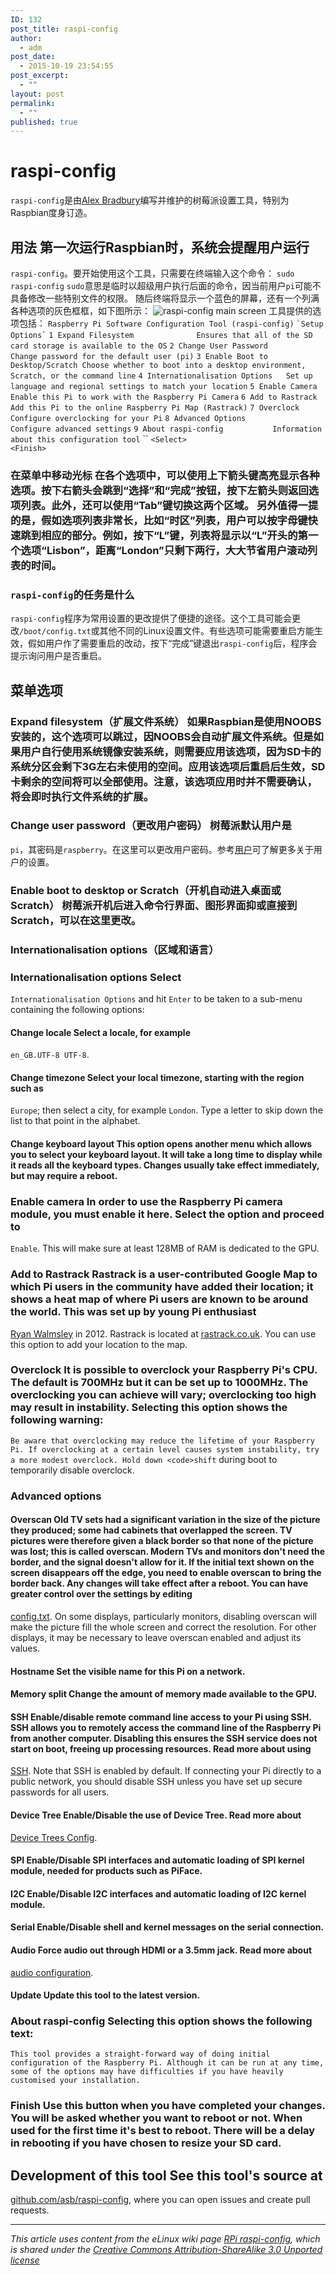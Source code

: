 ```yaml
---
ID: 132
post_title: raspi-config
author:
  - adm
post_date:
  - 2015-10-19 23:54:55
post_excerpt:
  - ""
layout: post
permalink:
  - ""
published: true
---
```

# raspi-config

`raspi-config`是由[Alex Bradbury][1]编写并维护的树莓派设置工具，特别为Raspbian度身订造。 
## 用法 第一次运行Raspbian时，系统会提醒用户运行

`raspi-config`。要开始使用这个工具，只需要在终端输入这个命令： `sudo raspi-config` `sudo`意思是临时以超级用户执行后面的命令，因当前用户`pi`可能不具备修改一些特别文件的权限。 随后终端将显示一个蓝色的屏幕，还有一个列满各种选项的灰色框框，如下图所示： ![raspi-config main screen][2] 工具提供的选项包括： `Raspberry Pi Software Configuration Tool (raspi-config)` `` `Setup Options` `` `1 Expand Filesystem              Ensures that all of the SD card storage is available to the OS` `2 Change User Password           Change password for the default user (pi)` `3 Enable Boot to Desktop/Scratch Choose whether to boot into a desktop environment, Scratch, or the command line` `4 Internationalisation Options   Set up language and regional settings to match your location` `5 Enable Camera                  Enable this Pi to work with the Raspberry Pi Camera` `6 Add to Rastrack                Add this Pi to the online Raspberry Pi Map (Rastrack)` `7 Overclock                      Configure overclocking for your Pi` `8 Advanced Options               Configure advanced settings` `9 About raspi-config           Information about this configuration tool` `` `<Select>                                  <Finish>` 
### 在菜单中移动光标 在各个选项中，可以使用上下箭头键高亮显示各种选项。按下右箭头会跳到“选择”和“完成”按钮，按下左箭头则返回选项列表。此外，还可以使用“Tab”键切换这两个区域。 另外值得一提的是，假如选项列表非常长，比如“时区”列表，用户可以按字母键快速跳到相应的部分。例如，按下“L”键，列表将显示以“L”开头的第一个选项“Lisbon”，距离“London”只剩下两行，大大节省用户滚动列表的时间。 

### `raspi-config`的任务是什么

`raspi-config`程序为常用设置的更改提供了便捷的途径。这个工具可能会更改`/boot/config.txt`或其他不同的Linux设置文件。有些选项可能需要重启方能生效，假如用户作了需要重启的改动，按下“完成”键退出`raspi-config`后，程序会提示询问用户是否重启。 
## 菜单选项

### Expand filesystem（扩展文件系统） 如果Raspbian是使用NOOBS安装的，这个选项可以跳过，因NOOBS会自动扩展文件系统。但是如果用户自行使用系统镜像安装系统，则需要应用该选项，因为SD卡的系统分区会剩下3G左右未使用的空间。应用该选项后重启后生效，SD卡剩余的空间将可以全部使用。注意，该选项应用时并不需要确认，将会即时执行文件系统的扩展。 

### Change user password（更改用户密码） 树莓派默认用户是

`pi`，其密码是`raspberry`。在这里可以更改用户密码。参考[用户][3]可了解更多关于用户的设置。 
### Enable boot to desktop or Scratch（开机自动进入桌面或Scratch） 树莓派开机后进入命令行界面、图形界面抑或直接到Scratch，可以在这里更改。 

### Internationalisation options（区域和语言）

### Internationalisation options Select 

`Internationalisation Options` and hit `Enter` to be taken to a sub-menu containing the following options: <a name="change-locale"></a> 
#### Change locale Select a locale, for example 

`en_GB.UTF-8 UTF-8`. <a name="change-timezone"></a> 
#### Change timezone Select your local timezone, starting with the region such as 

`Europe`; then select a city, for example `London`. Type a letter to skip down the list to that point in the alphabet. <a name="change-keyboard-layout"></a> 
#### Change keyboard layout This option opens another menu which allows you to select your keyboard layout. It will take a long time to display while it reads all the keyboard types. Changes usually take effect immediately, but may require a reboot. 

<a name="enable-camera"></a> 
### Enable camera In order to use the Raspberry Pi camera module, you must enable it here. Select the option and proceed to 

`Enable`. This will make sure at least 128MB of RAM is dedicated to the GPU. <a name="add-to-rastrack"></a> 
### Add to Rastrack Rastrack is a user-contributed Google Map to which Pi users in the community have added their location; it shows a heat map of where Pi users are known to be around the world. This was set up by young Pi enthusiast 

[Ryan Walmsley][4] in 2012. Rastrack is located at [rastrack.co.uk][5]. You can use this option to add your location to the map. <a name="overclock"></a> 
### Overclock It is possible to overclock your Raspberry Pi's CPU. The default is 700MHz but it can be set up to 1000MHz. The overclocking you can achieve will vary; overclocking too high may result in instability. Selecting this option shows the following warning: 

`Be aware that overclocking may reduce the lifetime of your Raspberry Pi. If overclocking at a certain level causes system instability, try a more modest overclock. Hold down <code>shift` during boot to temporarily disable overclock.</code> 
### Advanced options

<a name="overscan"></a> 
#### Overscan Old TV sets had a significant variation in the size of the picture they produced; some had cabinets that overlapped the screen. TV pictures were therefore given a black border so that none of the picture was lost; this is called overscan. Modern TVs and monitors don't need the border, and the signal doesn't allow for it. If the initial text shown on the screen disappears off the edge, you need to enable overscan to bring the border back. Any changes will take effect after a reboot. You can have greater control over the settings by editing 

[config.txt][6]. On some displays, particularly monitors, disabling overscan will make the picture fill the whole screen and correct the resolution. For other displays, it may be necessary to leave overscan enabled and adjust its values. <a name="hostname"></a> 
#### Hostname Set the visible name for this Pi on a network. 

<a name="memory-split"></a> 
#### Memory split Change the amount of memory made available to the GPU. 

<a name="ssh"></a> 
#### SSH Enable/disable remote command line access to your Pi using SSH. SSH allows you to remotely access the command line of the Raspberry Pi from another computer. Disabling this ensures the SSH service does not start on boot, freeing up processing resources. Read more about using 

[SSH][7]. Note that SSH is enabled by default. If connecting your Pi directly to a public network, you should disable SSH unless you have set up secure passwords for all users. <a name="device-tree"></a> 
#### Device Tree Enable/Disable the use of Device Tree. Read more about 

[Device Trees Config][8]. <a name="spi"></a> 
#### SPI Enable/Disable SPI interfaces and automatic loading of SPI kernel module, needed for products such as PiFace. 

<a name="i2c"></a> 
#### I2C Enable/Disable I2C interfaces and automatic loading of I2C kernel module. 

<a name="serial"></a> 
#### Serial Enable/Disable shell and kernel messages on the serial connection. 

<a name="audio"></a> 
#### Audio Force audio out through HDMI or a 3.5mm jack. Read more about 

[audio configuration][9]. <a name="update"></a> 
#### Update Update this tool to the latest version. 

<a name="about"></a> 
### About raspi-config Selecting this option shows the following text: 

`This tool provides a straight-forward way of doing initial configuration of the Raspberry Pi. Although it can be run at any time, some of the options may have difficulties if you have heavily customised your installation.` <a name="finish"></a> 
### Finish Use this button when you have completed your changes. You will be asked whether you want to reboot or not. When used for the first time it's best to reboot. There will be a delay in rebooting if you have chosen to resize your SD card. 

## Development of this tool See this tool's source at 

[github.com/asb/raspi-config][10], where you can open issues and create pull requests. 
* * *

*This article uses content from the eLinux wiki page [RPi raspi-config][11], which is shared under the [Creative Commons Attribution-ShareAlike 3.0 Unported license][12]*

 [1]: https://github.com/asb
 [2]: https://github.com/raspberrypi/documentation/blob/master/configuration/images/raspi-config.png
 [3]: ../linux/usage/users.md
 [4]: http://ryanteck.uk/
 [5]: http://rastrack.co.uk/
 [6]: config-txt.md
 [7]: ../remote-access/ssh/README.md
 [8]: device-tree.md
 [9]: audio-config.md
 [10]: https://github.com/asb/raspi-config
 [11]: http://elinux.org/RPi_raspi-config
 [12]: http://creativecommons.org/licenses/by-sa/3.0/